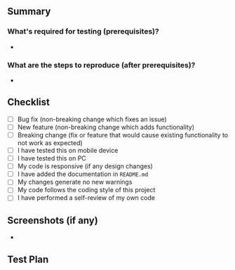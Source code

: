 <!-- Thanks for submitting a pull request! We appreciate you spending the time to work on these changes. Please follow the template so that the reviewers can easily understand what the code changes affect -->

## Summary

<!--
Explain the **motivation** for making this change: here are some points to help you:

* What issues does the pull request solve? Please tag them so that they will get automatically closed once the PR is merged
* What is the feature? (if applicable)
* How did you implement the solution?
* What areas of the library does it impact?
-->

### What's required for testing (prerequisites)?

-

### What are the steps to reproduce (after prerequisites)?

-

## Checklist

<!-- Check completed item, when applicable, via: [X] -->

- [ ] Bug fix (non-breaking change which fixes an issue)
- [ ] New feature (non-breaking change which adds functionality)
- [ ] Breaking change (fix or feature that would cause existing functionality to not work as expected)
- [ ] I have tested this on mobile device
- [ ] I have tested this on PC
- [ ] My code is responsive (if any design changes)
- [ ] I have added the documentation in `README.md`
- [ ] My changes generate no new warnings
- [ ] My code follows the coding style of this project
- [ ] I have performed a self-review of my own code

## Screenshots (if any)

-

## Test Plan
